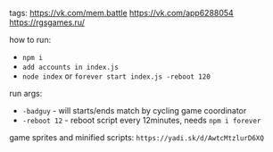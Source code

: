 tags:
https://vk.com/mem.battle
https://vk.com/app6288054
https://rgsgames.ru/


how to run:
 - `npm i`
 - `add accounts in index.js`
 - `node index` or `forever start index.js -reboot 120`


run args:
 - `-badguy` - will starts/ends match by cycling game coordinator
 - `-reboot 12` - reboot script every 12minutes, needs `npm i forever`

game sprites and minified scripts: `https://yadi.sk/d/AwtcMtzlurD6XQ`
